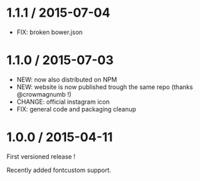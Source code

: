 
1.1.1 / 2015-07-04
==================

  * FIX: broken bower.json

1.1.0 / 2015-07-03
==================

  * NEW: now also distributed on NPM
  * NEW: website is now published trough the same repo (thanks @crowmagnumb !)
  * CHANGE: official instagram icon
  * FIX: general code and packaging cleanup

1.0.0 / 2015-04-11
==================

First versioned release !

Recently added fontcustom support.

